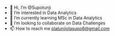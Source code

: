 - 👋 Hi, I’m @Supotunji
- 👀 I’m interested in Data Analytics
- 🌱 I’m currently learning MSc in Data Analytics
- 💞️ I’m looking to collaborate on Data Challenges
- 📫 How to reach me olatunjiolasupo6@gmail.com

<!---
Supotunji/Supotunji is a ✨ special ✨ repository because its `README.md` (this file) appears on your GitHub profile.
You can click the Preview link to take a look at your changes.
--->
